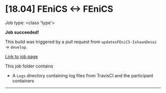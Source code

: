 # [18.04] FEniCS <-> FEniCS

Job type: <class 'type'>



**Job succeeded!**



This build was triggered by a pull request from `updatesFEniCS-IshaanDesai` → `develop`.



[Link to job page]({[job_link]})


This job folder contains
- A `Logs` directory containing log files from TravisCI and the participant containers


---

